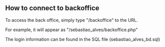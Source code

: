 ## How to connect to backoffice


To access the back office, simply type "/backoffice" to the URL.

For example, it will appear as "/sebastiao_alves/backoffice.php"

The login information can be found in the SQL file (sebastiao_alves_bd.sql)